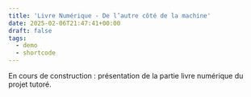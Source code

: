 ```yaml
---
title: 'Livre Numérique - De l’autre côté de la machine'
date: 2025-02-06T21:47:41+00:00
draft: false
tags:
  - demo
  - shortcode
---
```

En cours de construction : présentation de la partie livre numérique du projet tutoré. 